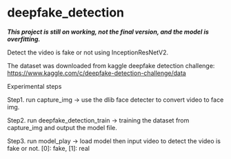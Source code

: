 # deepfake_detection

***This project is still on working, not the final version, and the model is overfitting.***

Detect the video is fake or not using InceptionResNetV2.


The dataset was downloaded from kaggle deepfake detection challenge: https://www.kaggle.com/c/deepfake-detection-challenge/data

Experimental steps

Step1.
run capture_img -> use the dlib face detecter to convert video to face img.

Step2.
run deepfake_detection_train -> training the dataset from capture_img and output the model file.

Step3.
run model_play -> load model then input video to detect the video is fake or not. [0]: fake, [1]: real
